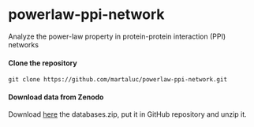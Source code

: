# powerlaw-ppi-network

Analyze the power-law property in protein-protein interaction (PPI) networks

#### Clone the repository

```
git clone https://github.com/martaluc/powerlaw-ppi-network.git
```

#### Download data from Zenodo
Download [here](https://doi.org/10.5281/zenodo.7695121) the databases.zip, put it in GitHub repository and unzip it.
